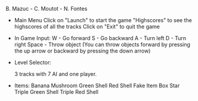 B. Mazuc - C. Moutot - N. Fontes

- Main Menu
	Click on "Launch" to start the game
	"Highscores" to see the highscores of all the tracks
	Click on "Exit" to quit the game
- In Game
	Input:
	W - Go forward
	S - Go backward
	A - Turn left
	D - Turn right
	Space - Throw object (You can throw objects forward by pressing the up arrow or backward by pressing the down arrow)
	
- Level Selector:

	3 tracks with 7 AI and one player.

- Items:
	Banana
	Mushroom
	Green Shell
	Red Shell
	Fake Item Box
	Star
	Triple Green Shell
	Triple Red Shell
	